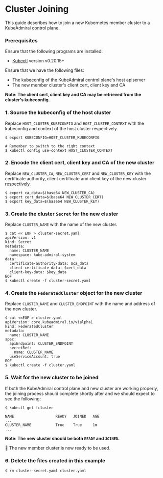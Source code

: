 # Cluster Joining

This guide describes how to join a new Kubernetes member cluster to a KubeAdmiral control plane.

### Prerequisites

Ensure that the following programs are installed:

* [Kubectl](https://github.com/kubernetes/kubectl) version v0.20.15+

Ensure that we have the following files:

* The kubeconfig of the KubeAdmiral control plane's host apiserver
* The new member cluster's client cert, client key and CA

**Note: The client cert, client key and CA may be retrieved from the cluster's kubeconfig.**

### 1. Source the kubeconfig of the host cluster

Replace `HOST_CLUSTER_KUBECONFIG` and `HOST_CLUSTER_CONTEXT` with the kubeconfig and context of the host cluster respectively.

```console
$ export KUBECONFIG=HOST_CLUSTER_KUBECONFIG

# Remember to switch to the right context
$ kubectl config use-context HOST_CLUSTER_CONTEXT
```

### 2. Encode the client cert, client key and CA of the new cluster

Replace `NEW_CLUSTER_CA`, `NEW_CLUSTER_CERT` and `NEW_CLUSTER_KEY` with the certificate authority, client certificate and client key of the new cluster respectively.

```console
$ export ca_data=$(base64 NEW_CLUSTER_CA)
$ export cert_data=$(base64 NEW_CLUSTER_CERT)
$ export key_data=$(base64 NEW_CLUSTER_KEY)
```

### 3. Create the cluster `Secret` for the new cluster

Replace `CLUSTER_NAME` with the name of the new cluster.

```console
$ cat << EOF > cluster-secret.yaml
apiVersion: v1
kind: Secret
metadata:
  name: CLUSTER_NAME
  namespace: kube-admiral-system
data:
  certificate-authority-data: $ca_data
  client-certificate-data: $cert_data
  client-key-data: $key_data
EOF
$ kubectl create -f cluster-secret.yaml
```

### 4. Create the `FederatedCluster` object for the new cluster

Replace `CLUSTER_NAME` and `CLUSTER_ENDPOINT` with the name and address of the new cluster.

```console
$ cat <<EOF > cluster.yaml
apiVersion: core.kubeadmiral.io/v1alpha1
kind: FederatedCluster
metadata:
  name: CLUSTER_NAME
spec:
  apiEndpoint: CLUSTER_ENDPOINT
  secretRef:
    name: CLUSTER_NAME
  useServiceAccount: true
EOF
$ kubectl create -f cluster.yaml
```

### 5. Wait for the new cluster to be joined

If both the KubeAdmiral control plane and new cluster are working properly, the joining process should complete shortly after and we should expect to see the following:

```console
$ kubectl get fcluster

NAME                   READY   JOINED   AGE
...
CLUSTER_NAME           True    True     1m
...
```

**Note: The new cluster should be both `READY` and `JOINED`.**

🎉 The new member cluster is now ready to be used.

### 6. Delete the files created in this example

```console
$ rm cluster-secret.yaml cluster.yaml
```

